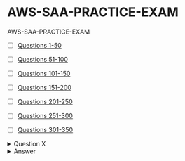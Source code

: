 # AWS-SAA-PRACTICE-EXAM
AWS-SAA-PRACTICE-EXAM

- [ ]  [Questions 1-50](https://github.com/omeatai/AWS-SAA-PRACTICE-EXAM/blob/main/001_050.md)
- [ ]  [Questions 51-100](https://github.com/omeatai/AWS-SAA-PRACTICE-EXAM/blob/main/051_100.md)
- [ ]  [Questions 101-150](https://github.com/omeatai/AWS-SAA-PRACTICE-EXAM/blob/main/101_150.md)
- [ ]  [Questions 151-200](https://github.com/omeatai/AWS-SAA-PRACTICE-EXAM/blob/main/151_200.md)
- [ ]  [Questions 201-250](https://github.com/omeatai/AWS-SAA-PRACTICE-EXAM/blob/main/201_250.md)
- [ ]  [Questions 251-300](https://github.com/omeatai/AWS-SAA-PRACTICE-EXAM/blob/main/251_300.md)
- [ ]  [Questions 301-350](https://github.com/omeatai/AWS-SAA-PRACTICE-EXAM/blob/main/301_350.md)


<details>
  <summary>Question X</summary>

- [ ] A.  Turn  


</details>

<details>
  <summary>Answer</summary>

- [ ] A.  Turn


</details>








